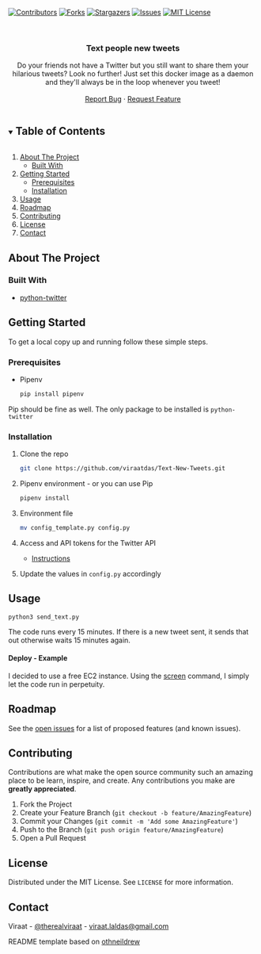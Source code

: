 <!--
*** Thanks for checking out the Best-README-Template. If you have a suggestion
*** that would make this better, please fork the repo and create a pull request
*** or simply open an issue with the tag "enhancement".
*** Thanks again! Now go create something AMAZING! :D
***
***
***
*** To avoid retyping too much info. Do a search and replace for the following:
*** github_username, Text-New-Tweets, therealviraat, linkedin_username, email, project_title, project_description
-->



<!-- PROJECT SHIELDS -->
<!--
*** I'm using markdown "reference style" links for readability.
*** Reference links are enclosed in brackets [ ] instead of parentheses ( ).
*** See the bottom of this document for the declaration of the reference variables
*** for contributors-url, forks-url, etc. This is an optional, concise syntax you may use.
*** https://www.markdownguide.org/basic-syntax/#reference-style-links
-->
[![Contributors][contributors-shield]][contributors-url]
[![Forks][forks-shield]][forks-url]
[![Stargazers][stars-shield]][stars-url]
[![Issues][issues-shield]][issues-url]
[![MIT License][license-shield]][license-url]



<!-- PROJECT LOGO -->
<br />
<p align="center">

  </a>

  <h3 align="center">Text people new tweets



</h3>

  <p align="center">
    Do your friends not have a Twitter but you still want to share them your hilarious tweets? Look no further! Just set this docker image as a daemon and they'll always be in the loop whenever you tweet!
    <br />
    <br />
    <a href="https://github.com/viraatdas/Text-New-Tweets/issues">Report Bug</a>
    ·
    <a href="https://github.com/viraatdas/Text-New-Tweets/issues">Request Feature</a>

</p>



<!-- TABLE OF CONTENTS -->
<details open="open">
  <summary><h2 style="display: inline-block">Table of Contents</h2></summary>
  <ol>
    <li>
      <a href="#about-the-project">About The Project</a>
      <ul>
        <li><a href="#built-with">Built With</a></li>
      </ul>
    </li>
    <li>
      <a href="#getting-started">Getting Started</a>
      <ul>
        <li><a href="#prerequisites">Prerequisites</a></li>
        <li><a href="#installation">Installation</a></li>
      </ul>
    </li>
    <li><a href="#usage">Usage</a></li>
    <li><a href="#roadmap">Roadmap</a></li>
    <li><a href="#contributing">Contributing</a></li>
    <li><a href="#license">License</a></li>
    <li><a href="#contact">Contact</a></li>
  </ol>
</details>



<!-- ABOUT THE PROJECT -->
## About The Project




### Built With

* [python-twitter](https://github.com/bear/python-twitter)


<!-- GETTING STARTED -->
## Getting Started

To get a local copy up and running follow these simple steps.

### Prerequisites

* Pipenv 
  ```sh
  pip install pipenv
  ```
Pip should be fine as well. The only package to be installed is `python-twitter`


### Installation

1. Clone the repo
   ```sh
   git clone https://github.com/viraatdas/Text-New-Tweets.git
   ```
2. Pipenv environment - or you can use Pip
   ```sh
   pipenv install
   ```

3. Environment file
   ```sh
   mv config_template.py config.py
   ```
4. Access and API tokens for the Twitter API
    - [Instructions](https://python-twitter.readthedocs.io/en/latest/getting_started.html)

5. Update the values in `config.py` accordingly 


<!-- USAGE EXAMPLES -->
## Usage

`python3 send_text.py` 

The code runs every 15 minutes. If there is a new tweet sent, it sends that out otherwise waits 15 minutes again. 

#### Deploy - Example
I decided to use a free EC2 instance. Using the [screen](https://linuxize.com/post/how-to-use-linux-screen/) command, I simply let the code run in perpetuity. 


<!-- ROADMAP -->
## Roadmap

See the [open issues](https://github.com/viraatdas/Text-New-Tweets/issues) for a list of proposed features (and known issues).



<!-- CONTRIBUTING -->
## Contributing

Contributions are what make the open source community such an amazing place to be learn, inspire, and create. Any contributions you make are **greatly appreciated**.

1. Fork the Project
2. Create your Feature Branch (`git checkout -b feature/AmazingFeature`)
3. Commit your Changes (`git commit -m 'Add some AmazingFeature'`)
4. Push to the Branch (`git push origin feature/AmazingFeature`)
5. Open a Pull Request



<!-- LICENSE -->
## License

Distributed under the MIT License. See `LICENSE` for more information.

<!-- CONTACT -->
## Contact

Viraat - [@therealviraat](https://twitter.com/therealviraat) - viraat.laldas@gmail.com

README template based on [othneildrew](https://github.com/othneildrew/Best-README-Template)


<!-- MARKDOWN LINKS & IMAGES -->
<!-- https://www.markdownguide.org/basic-syntax/#reference-style-links -->
[contributors-shield]: https://img.shields.io/github/contributors/viraatdas/Text-New-Tweets.svg?style=for-the-badge
[contributors-url]: https://github.com/viraatdas/Text-New-Tweets/graphs/contributors
[forks-shield]: https://img.shields.io/github/forks/viraatdas/Text-New-Tweets.svg?style=for-the-badge
[forks-url]: https://github.com/viraatdas/Text-New-Tweets/network/members
[stars-shield]: https://img.shields.io/github/stars/viraatdas/Text-New-Tweets.svg?style=for-the-badge
[stars-url]: https://github.com/viraatdas/Text-New-Tweets/stargazers
[issues-shield]: https://img.shields.io/github/issues/viraatdas/Text-New-Tweets.svg?style=for-the-badge
[issues-url]: https://github.com/viraatdas/Text-New-Tweets/issues
[license-shield]: https://img.shields.io/github/license/viraatdas/Text-New-Tweets.svg?style=for-the-badge
[license-url]: https://github.com/viraatdas/Text-New-Tweets/blob/master/LICENSE
[linkedin-shield]: https://img.shields.io/badge/-LinkedIn-black.svg?style=for-the-badge&logo=linkedin&colorB=555
[linkedin-url]: https://linkedin.com/in/linkedin_username
